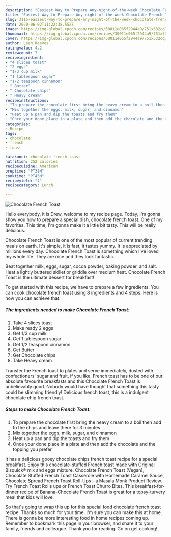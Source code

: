 ```yaml
---
description: "Easiest Way to Prepare Any-night-of-the-week Chocolate French Toast"
title: "Easiest Way to Prepare Any-night-of-the-week Chocolate French Toast"
slug: 3115-easiest-way-to-prepare-any-night-of-the-week-chocolate-french-toast
date: 2020-06-02T11:22:38.552Z
image: https://img-global.cpcdn.com/recipes/30011e065f2944a9/751x532cq70/chocolate-french-toast-recipe-main-photo.jpg
thumbnail: https://img-global.cpcdn.com/recipes/30011e065f2944a9/751x532cq70/chocolate-french-toast-recipe-main-photo.jpg
cover: https://img-global.cpcdn.com/recipes/30011e065f2944a9/751x532cq70/chocolate-french-toast-recipe-main-photo.jpg
author: Leah Reeves
ratingvalue: 4.2
reviewcount: 7
recipeingredient:
- "4 slices toast"
- "2 eggs"
- "1/3 cup milk"
- "1 tablespoon sugar"
- "1/2 teaspoon cinnamon"
- " Butter"
- " Chocolate chips"
- " Heavy cream"
recipeinstructions:
- "To prepare the chocolate first bring the heavy cream to a boil then add to the chips and leave there for 3 minutes"
- "Mix together the eggs, milk, sugar, and cinnamon"
- "Heat up a pan and dip the toasts and fry them"
- "Once your done place in a plate and then add the chocolate and the topping you prefer"
categories:
- Recipe
tags:
- chocolate
- french
- toast

katakunci: chocolate french toast 
nutrition: 252 calories
recipecuisine: American
preptime: "PT38M"
cooktime: "PT45M"
recipeyield: "4"
recipecategory: Lunch

---
```



![Chocolate French Toast](https://img-global.cpcdn.com/recipes/30011e065f2944a9/751x532cq70/chocolate-french-toast-recipe-main-photo.jpg)

Hello everybody, it is Drew, welcome to my recipe page. Today, I'm gonna show you how to prepare a special dish, chocolate french toast. One of my favorites. This time, I'm gonna make it a little bit tasty. This will be really delicious.

Chocolate French Toast is one of the most popular of current trending meals on earth. It's simple, it is fast, it tastes yummy. It is appreciated by millions every day. Chocolate French Toast is something which I've loved my whole life. They are nice and they look fantastic.

Beat together milk, eggs, sugar, cocoa powder, baking powder, and salt. Heat a lightly buttered skillet or griddle over medium heat. Chocolate French Toast is the ultimate dessert for breakfast!


To get started with this recipe, we have to prepare a few ingredients. You can cook chocolate french toast using 8 ingredients and 4 steps. Here is how you can achieve that.

<!--inarticleads1-->

##### The ingredients needed to make Chocolate French Toast:

1. Take 4 slices toast
1. Make ready 2 eggs
1. Get 1/3 cup milk
1. Get 1 tablespoon sugar
1. Get 1/2 teaspoon cinnamon
1. Get  Butter
1. Get  Chocolate chips
1. Take  Heavy cream


Transfer the French toast to plates and serve immediately, dusted with confectioners&#39; sugar and fruit, if you like. French toast has to be one of our absolute favourite breakfasts and this Chocolate French Toast is unbelievably good. Nobody would have thought that something this tasty could be slimming friendly! Delicious french toast, this is a indulgent chocolate chip french toast. 

<!--inarticleads2-->

##### Steps to make Chocolate French Toast:

1. To prepare the chocolate first bring the heavy cream to a boil then add to the chips and leave there for 3 minutes
1. Mix together the eggs, milk, sugar, and cinnamon
1. Heat up a pan and dip the toasts and fry them
1. Once your done place in a plate and then add the chocolate and the topping you prefer


It has a delicious gooey chocolate chips french toast recipe for a special breakfast. Enjoy this chocolate-stuffed French toast made with Original Bisquick® mix and eggs mixture. Chocolate French Toast (Vegan), Chocolate Stuffed French Toast Casserole with Homemade Caramel Sauce, Chocolate Spread French Toast Roll-Ups - a Masala Monk Product Review. Try French Toast Rolls ups or French Toast Churro Bites. This breakfast-for-dinner recipe of Banana-Chocolate French Toast is great for a topsy-turvery meal that kids will love. 

So that's going to wrap this up for this special food chocolate french toast recipe. Thanks so much for your time. I'm sure you can make this at home. There is gonna be more interesting food in home recipes coming up. Remember to bookmark this page in your browser, and share it to your family, friends and colleague. Thank you for reading. Go on get cooking!
